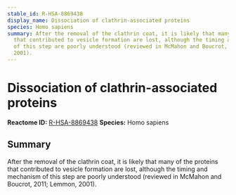 ```yaml
---
stable_id: R-HSA-8869438
display_name: Dissociation of clathrin-associated proteins
species: Homo sapiens
summary: After the removal of the clathrin coat, it is likely that many of the proteins
  that contributed to vesicle formation are lost, although the timing and mechanism
  of this step are poorly understood (reviewed in McMahon and Boucrot, 2011; Lemmon,
  2001).
---
```


# Dissociation of clathrin-associated proteins
**Reactome ID:** [R-HSA-8869438](https://reactome.org/content/detail/R-HSA-8869438)
**Species:** Homo sapiens

## Summary

After the removal of the clathrin coat, it is likely that many of the proteins that contributed to vesicle formation are lost, although the timing and mechanism of this step are poorly understood (reviewed in McMahon and Boucrot, 2011; Lemmon, 2001).
